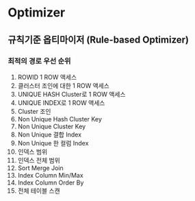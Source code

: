 # Optimizer

## 규칙기준 옵티마이저 (Rule-based Optimizer)


### 최적의 경로 우선 순위

1. ROWID 1 ROW 액세스
2. 클러스터 조인에 대한 1 ROW 액세스
3. UNIQUE HASH Cluster로 1 ROW 액세스
4. UNIQUE INDEX로 1 ROW 액세스
5. Cluster 조인
6. Non Unique Hash Cluster Key
7. Non Unique Cluster Key
8. Non Unique 결합 Index
9. Non Unique 한 컬럼 Index 
10. 인덱스 범위
11. 인덱스 전체 범위
12. Sort Merge Join
13. Index Column Min/Max
14. Index Column Order By
15. 전체 테이블 스캔


